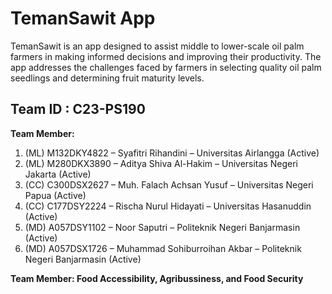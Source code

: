 # TemanSawit App

TemanSawit is an app designed to assist middle to lower-scale oil palm farmers in making informed decisions and improving their productivity. The app addresses the challenges faced by farmers in selecting quality oil palm seedlings and determining fruit maturity levels.

## Team ID : C23-PS190

**Team Member:**
1. (ML) M132DKY4822 – Syafitri Rihandini – Universitas Airlangga (Active)
2. (ML) M280DKX3890 – Aditya Shiva Al-Hakim – Universitas Negeri Jakarta (Active)
3. (CC) C300DSX2627 – Muh. Falach Achsan Yusuf – Universitas Negeri Papua (Active)
4. (CC) C177DSY2224 – Rischa Nurul Hidayati – Universitas Hasanuddin (Active)
5. (MD) A057DSY1102 – Noor Saputri – Politeknik Negeri Banjarmasin (Active)
6. (MD) A057DSX1726 – Muhammad Sohiburroihan Akbar – Politeknik Negeri Banjarmasin  (Active)

**Team Member: Food Accessibility, Agribussiness, and Food Security** 
